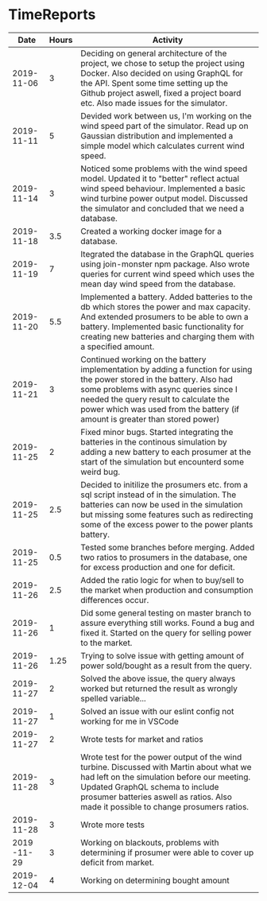 # TimeReports

| Date        | Hours | Activity                                                                                                                                                                                                                                                                                  |
| ----------- | ----- | ----------------------------------------------------------------------------------------------------------------------------------------------------------------------------------------------------------------------------------------------------------------------------------------- |
| 2019-11-06  | 3     | Deciding on general architecture of the project, we chose to setup the project using Docker. Also decided on using GraphQL for the API. Spent some time setting up the Github project aswell, fixed a project board etc. Also made issues for the simulator.                              |
| 2019-11-11  | 5     | Devided work between us, I'm working on the wind speed part of the simulator. Read up on Gaussian distribution and implemented a simple model which calculates current wind speed.                                                                                                        |
| 2019-11-14  | 3     | Noticed some problems with the wind speed model. Updated it to "better" reflect actual wind speed behaviour. Implemented a basic wind turbine power output model. Discussed the simulator and concluded that we need a database.                                                          |
| 2019-11-18  | 3.5   | Created a working docker image for a database.                                                                                                                                                                                                                                            |
| 2019-11-19  | 7     | Itegrated the database in the GraphQL queries using join-monster npm package. Also wrote queries for current wind speed which uses the mean day wind speed from the database.                                                                                                             |
| 2019-11-20  | 5.5   | Implemented a battery. Added batteries to the db which stores the power and max capacity. And extended prosumers to be able to own a battery. Implemented basic functionality for creating new batteries and charging them with a specified amount.                                       |
| 2019-11-21  | 3     | Continued working on the battery implementation by adding a function for using the power stored in the battery. Also had some problems with async queries since I needed the query result to calculate the power which was used from the battery (if amount is greater than stored power) |
| 2019-11-25  | 2     | Fixed minor bugs. Started integrating the batteries in the continous simulation by adding a new battery to each prosumer at the start of the simulation but encounterd some weird bug.                                                                                                    |
| 2019-11-25  | 2.5   | Decided to initilize the prosumers etc. from a sql script instead of in the simulation. The batteries can now be used in the simulation but missing some features such as redirecting some of the excess power to the power plants battery.                                               |
| 2019-11-25  | 0.5   | Tested some branches before merging. Added two ratios to prosumers in the database, one for excess production and one for deficit.                                                                                                                                                        |
| 2019-11-26  | 2.5   | Added the ratio logic for when to buy/sell to the market when production and consumption differences occur.                                                                                                                                                                               |
| 2019-11-26  | 1     | Did some general testing on master branch to assure everything still works. Found a bug and fixed it. Started on the query for selling power to the market.                                                                                                                               |
| 2019-11-26  | 1.25  | Trying to solve issue with getting amount of power sold/bought as a result from the query.                                                                                                                                                                                                |
| 2019-11-27  | 2     | Solved the above issue, the query always worked but returned the result as wrongly spelled variable...                                                                                                                                                                                    |
| 2019-11-27  | 1     | Solved an issue with our eslint config not working for me in VSCode                                                                                                                                                                                                                       |
| 2019-11-27  | 2     | Wrote tests for market and ratios                                                                                                                                                                                                                                                         |
| 2019-11-28  | 3     | Wrote test for the power output of the wind turbine. Discussed with Martin about what we had left on the simulation before our meeting. Updated GraphQL schema to include prosumer batteries aswell as ratios. Also made it possible to change prosumers ratios.                          |
| 2019-11-28  | 3     | Wrote more tests                                                                                                                                                                                                                                                                          |
| 2019 -11-29 | 3     | Working on blackouts, problems with determining if prosumer were able to cover up deficit from market.                                                                                                                                                                                    |
| 2019-12-04  | 4     | Working on determining bought amount                                                                                                                                                                                                                                                      |
